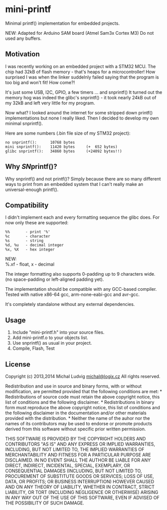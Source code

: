 mini-printf
===========

Minimal printf() implementation for embedded projects.

NEW:
Adapted for Arduino SAM board (Atmel Sam3x Cortex M3)
Do not used any buffers.

Motivation
----------

I was recently working on an embedded project with a STM32 MCU.
The chip had 32kB of flash memory - that's heaps for a microcontroller!
How surprised I was when the linker suddelnly failed saying that
the program is too big and won't fit! How come?!

It's just some USB, I2C, GPIO, a few timers ... and snprintf()
It turned out the memory hog was indeed the glibc's snprintf() - it
took nearly 24kB out of my 32kB and left very little for my program.

Now what? I looked around the internet for some stripped down
printf() implementations but none I really liked. Then I decided
to develop my own minimal snprintf().

Here are some numbers (.bin file size of my STM32 project):

    no snprintf():      10768 bytes
    mini snprintf():    11420 bytes     (+  652 bytes)
    glibc snprintf():   34860 bytes     (+24092 bytes!!)

Why *SN*printf()?
-----------------

Why snprintf() and not printf()? Simply because there are so many
different ways to print from an embedded system that I can't really
make an universal-enough printf().

Compatibility
-------------

I didn't implement each and every formatting sequence the glibc does.
For now only these are supported:

    %%       - print '%'
    %c       - character
    %s       - string
    %d, %u   - decimal integer
    %x, %X   - hex integer
NEW:    
    %.xf     - float, x - decimal

The integer formatting also supports 0-padding up to 9 characters wide.
(no space-padding or left-aligned padding yet).

The implementation should be compatible with any GCC-based compiler.
Tested with native x86-64 gcc, arm-none-eabi-gcc and avr-gcc.

It's completely standalone without any external dependencies.

Usage
-----

1. Include "mini-printf.h" into your source files.
2. Add mini-printf.o to your objects list.
3. Use snprintf() as usual in your project.
4. Compile, Flash, Test

License
-------
Copyright (c) 2013,2014 Michal Ludvig <michal@logix.cz>
All rights reserved.

Redistribution and use in source and binary forms, with or without
modification, are permitted provided that the following conditions are met:
    * Redistributions of source code must retain the above copyright
      notice, this list of conditions and the following disclaimer.
    * Redistributions in binary form must reproduce the above copyright
      notice, this list of conditions and the following disclaimer in the
      documentation and/or other materials provided with the distribution.
    * Neither the name of the auhor nor the names of its contributors
      may be used to endorse or promote products derived from this software
      without specific prior written permission.

THIS SOFTWARE IS PROVIDED BY THE COPYRIGHT HOLDERS AND CONTRIBUTORS "AS IS" AND
ANY EXPRESS OR IMPLIED WARRANTIES, INCLUDING, BUT NOT LIMITED TO, THE IMPLIED
WARRANTIES OF MERCHANTABILITY AND FITNESS FOR A PARTICULAR PURPOSE ARE
DISCLAIMED. IN NO EVENT SHALL THE AUTHOR BE LIABLE FOR ANY
DIRECT, INDIRECT, INCIDENTAL, SPECIAL, EXEMPLARY, OR CONSEQUENTIAL DAMAGES
(INCLUDING, BUT NOT LIMITED TO, PROCUREMENT OF SUBSTITUTE GOODS OR SERVICES;
LOSS OF USE, DATA, OR PROFITS; OR BUSINESS INTERRUPTION) HOWEVER CAUSED AND
ON ANY THEORY OF LIABILITY, WHETHER IN CONTRACT, STRICT LIABILITY, OR TORT
(INCLUDING NEGLIGENCE OR OTHERWISE) ARISING IN ANY WAY OUT OF THE USE OF THIS
SOFTWARE, EVEN IF ADVISED OF THE POSSIBILITY OF SUCH DAMAGE.
